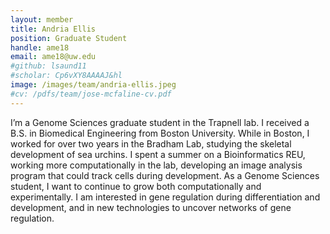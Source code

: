 ```yaml
---
layout: member
title: Andria Ellis
position: Graduate Student
handle: ame18
email: ame18@uw.edu
#github: lsaund11
#scholar: Cp6vXY8AAAAJ&hl
image: /images/team/andria-ellis.jpeg
#cv: /pdfs/team/jose-mcfaline-cv.pdf
---
```


I’m a Genome Sciences graduate student in the Trapnell lab. I received a B.S. in Biomedical Engineering from Boston University. While in Boston, I worked for over two years in the Bradham Lab, studying the skeletal development of sea urchins. I spent a summer on a Bioinformatics REU, working more computationally in the lab, developing an image analysis program that could track cells during development.
As a Genome Sciences student, I want to continue to grow both computationally and experimentally. I am interested in gene regulation during differentiation and development, and in new technologies to uncover networks of gene regulation.
